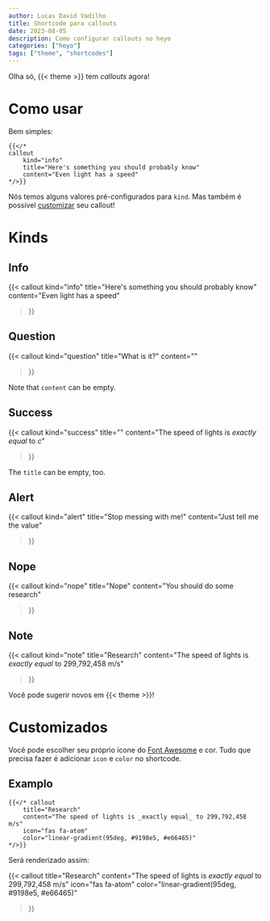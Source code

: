 ```yaml
---
author: Lucas David Vadilho
title: Shortcode para callouts
date: 2023-08-05
description: Como configurar callouts no heyo
categories: ["heyo"]
tags: ["theme", "shortcodes"]
---
```


Olha só, {{< theme >}} tem _callouts_ agora!

<!--more-->

# Como usar

Bem simples:

```go-html-template
{{</* 
callout 
    kind="info"
    title="Here's something you should probably know"
    content="Even light has a speed"
*/>}}
```

Nós temos alguns valores pré-configurados para `kind`. Mas também é possível [customizar](#customizados) seu callout!

# Kinds

## Info

{{< callout 
    kind="info"
    title="Here's something you should probably know"
    content="Even light has a speed"
>}}

## Question

{{< callout 
    kind="question"
    title="What is it?"
    content=""
>}}

Note that `content` can be empty.

## Success

{{< callout 
    kind="success"
    title=""
    content="The speed of lights is _exactly equal_ to $c$"
>}}

The `title` can be empty, too.

## Alert

{{< callout 
    kind="alert"
    title="Stop messing with me!"
    content="Just tell me the value"
>}}

## Nope

{{< callout 
    kind="nope"
    title="Nope"
    content="You should do some research"
>}}


## Note

{{< callout 
    kind="note"
    title="Research"
    content="The speed of lights is _exactly equal_ to 299,792,458 m/s"
>}}

Você pode sugerir novos em {{< theme >}}!

# Customizados

Você pode escolher seu próprio ícone do [Font Awesome](https://fontawesome.com/search) e cor. Tudo que precisa fazer é adicionar `icon` e `color` no shortcode.

## Examplo

```
{{</* callout 
    title="Research"
    content="The speed of lights is _exactly equal_ to 299,792,458 m/s"
    icon="fas fa-atom"
    color="linear-gradient(95deg, #9198e5, #e66465)"
*/>}}
```

Será renderizado assim:

{{< callout 
    title="Research"
    content="The speed of lights is _exactly equal_ to 299,792,458 m/s"
    icon="fas fa-atom"
    color="linear-gradient(95deg, #9198e5, #e66465)"
>}}